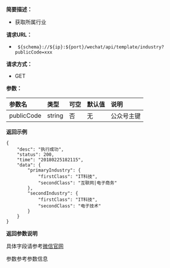 **简要描述：** 

- 获取所属行业

**请求URL：** 
- ` ${schema}://${ip}:${port}/wechat/api/template/industry?publicCode=xxx`
  
**请求方式：**
- GET

**参数：** 

| 参数名 | 类型 | 可空 | 默认值 | 说明 |
| :-- | :-- | :-- | :-- | :-- |
| publicCode | string |  否 | 无 | 公众号主键 |

 **返回示例**

``` 
{
    "desc": "执行成功",
    "status": 200,
    "time": "20180225182115",
    "data": {
        "primaryIndustry": {
            "firstClass": "IT科技",
            "secondClass": "互联网|电子商务"
        },
        "secondIndustry": {
            "firstClass": "IT科技",
            "secondClass": "电子技术"
        }
    }
}
```


**返回参数说明** 

具体字段请参考[微信官网](https://mp.weixin.qq.com/wiki?t=resource/res_main&id=mp1433751277)

参数参考参数信息




